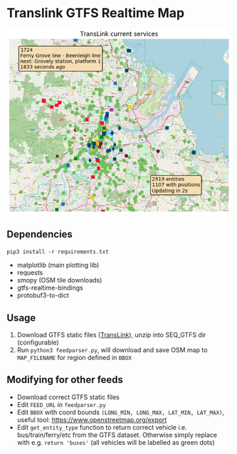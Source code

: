 # Translink GTFS Realtime Map

![screenshot of matplotlib window](screenshot.png)

## Dependencies
`pip3 install -r requirements.txt`
- matplotlib (main plotting lib)
- requests
- smopy (OSM tile downloads)
- gtfs-realtime-bindings
- protobuf3-to-dict

## Usage
1. Download GTFS static files ([TransLink](https://gtfsrt.api.translink.com.au/GTFS/SEQ_GTFS.zip)), unzip into SEQ_GTFS dir (configurable)
2. Run `python3 feedparser.py`, will download and save OSM map to `MAP_FILENAME` for region defined in `BBOX`

## Modifying for other feeds
- Download correct GTFS static files
- Edit `FEED_URL` in `feedparser.py`
- Edit `BBOX` with coord bounds `(LONG_MIN, LONG_MAX, LAT_MIN, LAT_MAX)`, useful tool: https://www.openstreetmap.org/export
- Edit `get_entity_type` function to return correct vehicle i.e. bus/train/ferry/etc from the GTFS dataset. 
  Otherwise simply replace with e.g. `return 'buses'` (all vehicles will be labelled as green dots)
